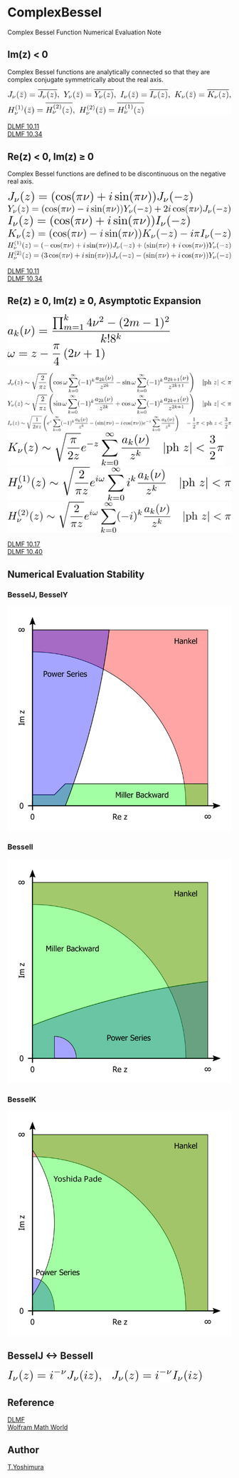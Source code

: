 # ComplexBessel
 Complex Bessel Function Numerical Evaluation Note
 
## Im(z) &lt; 0
Complex Bessel functions are analytically connected so that they are complex conjugate symmetrically about the real axis.

![bessel conj](figures/bessel_conj.svg)  

[DLMF 10.11](https://dlmf.nist.gov/10.11)  
[DLMF 10.34](https://dlmf.nist.gov/10.34)  
 
## Re(z) &lt; 0, Im(z) &geq; 0
Complex Bessel functions are defined to be discontinuous on the negative real axis.

![besselj minus rez](figures/besselj_minus_rez.svg)  
![bessely minus rez](figures/bessely_minus_rez.svg)  
![besseli minus rez](figures/besseli_minus_rez.svg)  
![besselk minus rez](figures/besselk_minus_rez.svg)  
![hankel1 minus rez](figures/hankel1_minus_rez.svg)  
![hankel2 minus rez](figures/hankel2_minus_rez.svg)  

[DLMF 10.11](https://dlmf.nist.gov/10.11)  
[DLMF 10.34](https://dlmf.nist.gov/10.34)  

## Re(z) &geq; 0, Im(z) &geq; 0, Asymptotic Expansion

![hankel coef](figures/hankel_coef.svg)  
![hankel omega](figures/hankel_omega.svg)  

![besselj asymp](figures/besselj_asymp.svg)  
![bessely asymp](figures/bessely_asymp.svg)  
![besseli asymp](figures/besseli_asymp.svg)  
![besselk asymp](figures/besselk_asymp.svg)  
![hankel1 asymp](figures/hankel1_asymp.svg)  
![hankel2 asymp](figures/hankel2_asymp.svg)  

[DLMF 10.17](https://dlmf.nist.gov/10.17)  
[DLMF 10.40](https://dlmf.nist.gov/10.40)  

## Numerical Evaluation Stability

### BesselJ, BesselY
![besseljy convergence](figures/besseljy_convergence.svg)  

### BesselI
![besseli convergence](figures/besseli_convergence.svg)  

### BesselK
![besselk convergence](figures/besselk_convergence.svg)  

## BesselJ &lt;-&gt; BesselI

![besselji](figures/besselji.svg)  
 
## Reference
[DLMF](https://dlmf.nist.gov/10)  
[Wolfram Math World](https://mathworld.wolfram.com/BesselFunction.html)

## Author

[T.Yoshimura](https://github.com/tk-yoshimura)
